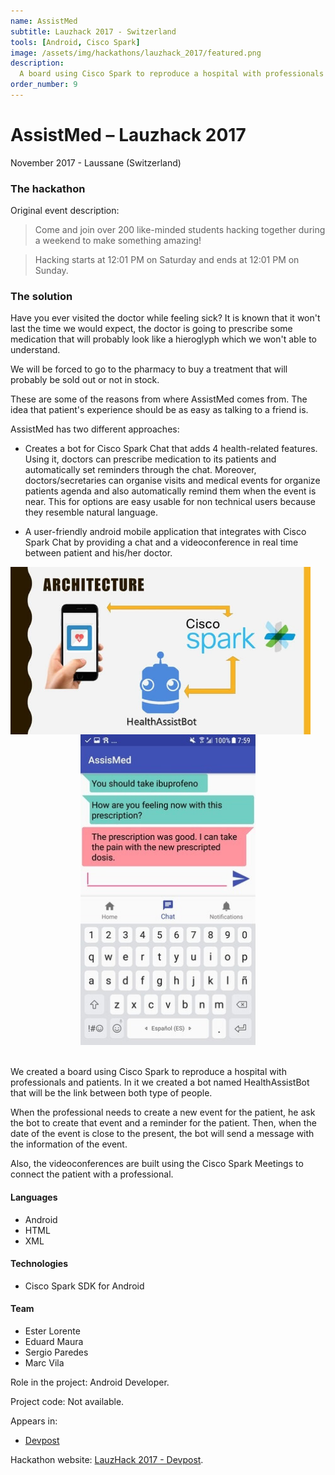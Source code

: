 ```yaml
---
name: AssistMed
subtitle: Lauzhack 2017 - Switzerland
tools: [Android, Cisco Spark]
image: /assets/img/hackathons/lauzhack_2017/featured.png
description:
  A board using Cisco Spark to reproduce a hospital with professionals and patients.
order_number: 9
---
```


# AssistMed – Lauzhack 2017

November 2017 - Laussane (Switzerland)

### The hackathon

Original event description:

> Come and join over 200 like-minded students hacking together during a weekend to make something amazing!

> Hacking starts at 12:01 PM on Saturday and ends at 12:01 PM on Sunday.

### The solution

Have you ever visited the doctor while feeling sick? It is known that it won't last the time we
would expect, the doctor is going to prescribe some medication that will probably look like a 
hieroglyph which we won't able to understand.

We will be forced to go to the pharmacy to buy a treatment that will probably be sold out or not 
in stock.

These are some of the reasons from where AssistMed comes from. The idea that patient's experience 
should be as easy as talking to a friend is.

AssistMed has two different approaches:

- Creates a bot for Cisco Spark Chat that adds 4 health-related features. Using it, doctors can
prescribe medication to its patients and automatically set reminders through the chat. 
Moreover, doctors/secretaries can organise visits and medical events for organize patients agenda 
and also automatically remind them when the event is near. This for options are easy usable for 
non technical users because they resemble natural language.

- A user-friendly android mobile application that integrates with Cisco Spark Chat by providing
a chat and a videoconference in real time between patient and his/her doctor.

<div style="text-align: center;">
<img style="margin: 0 !important; float: left" src="/assets/img/hackathons/lauzhack_2017/screen1.jpg" width="480"/>
<img style="margin: 0 !important; display: inline" src="/assets/img/hackathons/lauzhack_2017/screen2.jpg" width="280"/>
</div>
<br>

We created a board using Cisco Spark to reproduce a hospital with professionals and patients.
In it we created a bot named HealthAssistBot that will be the link between both type of people.

When the professional needs to create a new event for the patient, he ask the bot to create that 
event and a reminder for the patient. Then, when the date of the event is close to the present, 
the bot will send a message with the information of the event.

Also, the videoconferences are built using the Cisco Spark Meetings to connect the patient with a professional.

#### Languages

- Android
- HTML
- XML

#### Technologies

- Cisco Spark SDK for Android

#### Team

- Ester Lorente
- Eduard Maura
- Sergio Paredes
- Marc Vila

Role in the project: Android Developer.

Project code: Not available.

Appears in:

- [Devpost](https://devpost.com/software/assistmed)

Hackathon website: [LauzHack 2017 - Devpost](https://lauzhack2017.devpost.com/).
